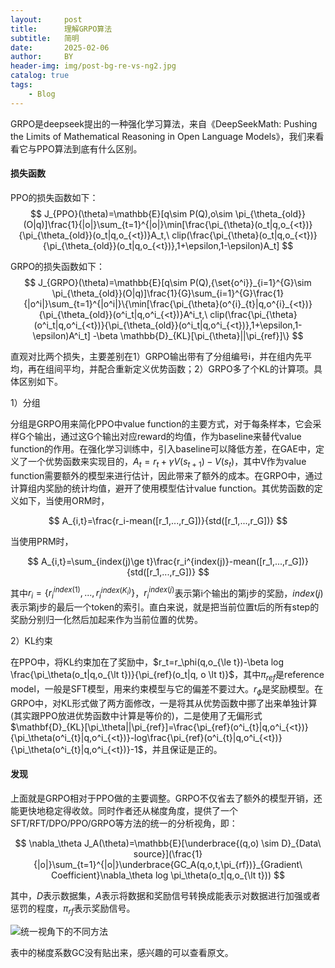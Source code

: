 ```yaml
---
layout:     post
title:      理解GRPO算法
subtitle:   简明
date:       2025-02-06
author:     BY
header-img: img/post-bg-re-vs-ng2.jpg
catalog: true
tags:
    - Blog
---
```

GRPO是deepseek提出的一种强化学习算法，来自《DeepSeekMath: Pushing the Limits of Mathematical Reasoning in Open Language Models》，我们来看看它与PPO算法到底有什么区别。
#### 损失函数
PPO的损失函数如下：
$$
J_{PPO}(\theta)=\mathbb{E}[q\sim P(Q),o\sim \pi_{\theta_{old}}(O|q)]\frac{1}{|o|}\sum_{t=1}^{|o|}\min[\frac{\pi_{\theta}(o_t|q,o_{<t})}{\pi_{\theta_{old}}(o_t|q,o_{<t})}A_t,\ clip(\frac{\pi_{\theta}(o_t|q,o_{<t})}{\pi_{\theta_{old}}(o_t|q,o_{<t})},1+\epsilon,1-\epsilon)A_t]
$$

GRPO的损失函数如下：
$$
J_{GRPO}(\theta)=\mathbb{E}[q\sim P(Q),{\set{o^i}}_{i=1}^{G}\sim \pi_{\theta_{old}}(O|q)]\frac{1}{G}\sum_{i=1}^{G}\frac{1}{|o^i|}\sum_{t=1}^{|o^i|}\{\min[\frac{\pi_{\theta}(o^{i}_{t}|q,o^{i}_{<t})}{\pi_{\theta_{old}}(o^i_t|q,o^i_{<t})}A^i_t,\ clip(\frac{\pi_{\theta}(o^i_t|q,o^i_{<t})}{\pi_{\theta_{old}}(o^i_t|q,o^i_{<t})},1+\epsilon,1-\epsilon)A^i_t] -\beta \mathbb{D}_{KL}[\pi_{\theta}||\pi_{ref}]\}
$$

直观对比两个损失，主要差别在1）GRPO输出带有了分组编号i，并在组内先平均，再在组间平均，并配合重新定义优势函数；2）GRPO多了个KL的计算项。具体区别如下。

1）分组

分组是GRPO用来简化PPO中value function的主要方式，对于每条样本，它会采样G个输出，通过这G个输出对应reward的均值，作为baseline来替代value function的作用。在强化学习训练中，引入baseline可以降低方差，在GAE中，定义了一个优势函数来实现目的，$A_t=r_t+\gamma V(s_{t+1})-V(s_t)$，其中V作为value function需要额外的模型来进行估计，因此带来了额外的成本。在GRPO中，通过计算组内奖励的统计均值，避开了使用模型估计value function。其优势函数的定义如下，当使用ORM时，

$$
A_{i,t}=\frac{r_i-mean([r_1,...,r_G])}{std([r_1,...,r_G])}
$$

当使用PRM时，

$$
A_{i,t}=\sum_{index(j)\ge t}\frac{r_i^{index(j)}-mean([r_1,...,r_G])}{std([r_1,...,r_G])}
$$

其中$r_i=\{r_i^{index(1)},...,r_i^{index(K_i)}\}$，$r_i^{index(j)}$表示第i个输出的第j步的奖励，$index(j)$表示第j步的最后一个token的索引。直白来说，就是把当前位置t后的所有step的奖励分别归一化然后加起来作为当前位置的优势。


2）KL约束

在PPO中，将KL约束加在了奖励中，$r_t=r_\phi(q,o_{\le t})-\beta log \frac{\pi_\theta(o_t|q,o_{\lt t})}{\pi_{ref}(o_t|q, o \lt t)}$，其中$\pi_{ref}$是reference model，一般是SFT模型，用来约束模型与它的偏差不要过大。$r_\phi$是奖励模型。在GRPO中，对KL形式做了两方面修改，一是将其从优势函数中挪了出来单独计算(其实跟PPO放进优势函数中计算是等价的)，二是使用了无偏形式$\mathbf{D}_{KL}[\pi_\theta||\pi_{ref}]=\frac{\pi_{ref}(o^i_{t}|q,o^i_{<t})}{\pi_\theta(o^i_{t}|q,o^i_{<t})}-log\frac{\pi_{ref}(o^i_{t}|q,o^i_{<t})}{\pi_\theta(o^i_{t}|q,o^i_{<t})}-1$，并且保证是正的。

#### 发现
上面就是GRPO相对于PPO做的主要调整。GRPO不仅省去了额外的模型开销，还能更快地稳定得收敛。同时作者还从梯度角度，提供了一个SFT/RFT/DPO/PPO/GRPO等方法的统一的分析视角，即：

$$
    \nabla_\theta J_A(\theta)=\mathbb{E}[\underbrace{(q,o) \sim D}_{Data\ source}](\frac{1}{|o|}\sum_{t=1}^{|o|}\underbrace{GC_A(q,o,t,\pi_{rf})}_{Gradient\ Coefficient}\nabla_\theta log \pi_\theta(o_t|q,o_{\lt t}))
$$

其中，$D$表示数据集，$A$表示将数据和奖励信号转换成能表示对数据进行加强或者惩罚的程度，$\pi_{rf}$表示奖励信号。

![统一视角下的不同方法](https://github.com/ChrisMii/ChrisMii.github.io/tree/master/img/post_related/grpo_tabe10.jpg "Magic Gardens")

表中的梯度系数GC没有贴出来，感兴趣的可以查看原文。